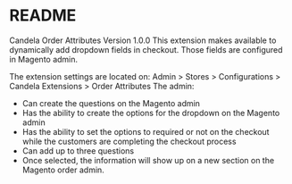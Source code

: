# README #

Candela Order Attributes
Version 1.0.0
This extension makes available to dynamically add dropdown fields in checkout. Those fields are configured in Magento admin.

The extension settings are located on: Admin > Stores > Configurations > Candela Extensions > Order Attributes
The admin:
* Can create the questions on the Magento admin
* Has the ability to create the options for the dropdown on the Magento admin
* Has the ability to set the options to required or not on the checkout while the customers are completing the checkout process
* Can add up to three questions
* Once selected, the information will show up on a new section on the Magento order admin.
